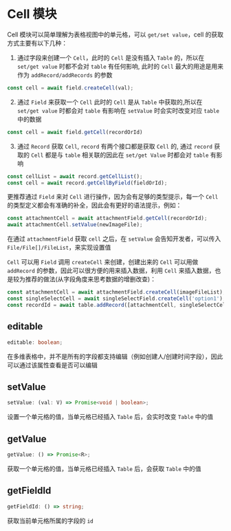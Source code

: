 # Cell 模块

Cell 模块可以简单理解为表格视图中的单元格，可以 `get/set value`，cell 的获取方式主要有以下几种：
1. 通过字段来创建一个 `Cell`，此时的 `Cell` 是没有插入 `Table` 的，所以在 `set/get value` 时都不会对 `table` 有任何影响, 
此时的 `Cell` 最大的用途是用来作为 `addRecord/addRecords` 的参数
```typescript
const cell = await field.createCell(val);
````
2. 通过 `Field` 来获取一个 `Cell` 此时的 `Cell` 是从 `Table` 中获取的,所以在 `set/get value` 时都会对 `table` 有影响在 `setValue` 时会实时改变对应 `table` 中的数据
```typescript
const cell = await field.getCell(recordOrId)
```
3. 通过 `Record` 获取 `Cell`, `record` 有两个接口都是获取 `Cell` 的, 通过 `record` 获取的 `Cell` 都是与 `table` 相关联的因此在 `set/get Value` 时都会对 `table` 有影响

```typescript
const cellList = await record.getCellList();
const cell = await record.getCellByField(fieldOrId);
``` 

更推荐通过 `Field` 来对 `Cell` 进行操作，因为会有足够的类型提示，每一个 `Cell` 的类型定义都会有准确的补全，因此会有更好的语法提示，例如：
```typescript
const attachmentCell = await attachmentField.getCell(recordOrId);
await attachmentCell.setValue(newImageFile);
```
在通过 `attachmentField` 获取 `cell` 之后，在 `setValue` 会告知开发者，可以传入 `File/File[]/FileList`，来实现设置值

`Cell` 可以用 `Field` 调用 `createCell` 来创建，创建出来的 `Cell` 可以用做 `addRecord`
 的参数，因此可以很方便的用来插入数据，利用 `Cell` 来插入数据，也是较为推荐的做法(从字段角度来思考数据的增删改查)：
```typescript
const attachmentCell = await attachmentField.createCell(imageFileList);
const singleSelectCell = await singleSelectField.createCell('option1');
const recordId = await table.addRecord([attachmentCell, singleSelectCell]);
```

## editable
```typescript
editable: boolean;
```
在多维表格中，并不是所有的字段都支持编辑（例如创建人/创建时间字段），因此可以通过该属性查看是否可以编辑

## setValue
```typescript
setValue: (val: V) => Promise<void | boolean>;
```
设置一个单元格的值，当单元格已经插入 `Table` 后，会实时改变 `Table` 中的值

## getValue
```typescript
getValue: () => Promise<R>;
```
获取一个单元格的值，当单元格已经插入 `Table` 后，会获取 `Table` 中的值

## getFieldId
```typescript
getFieldId: () => string;
```
获取当前单元格所属的字段的 `id`

